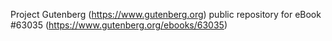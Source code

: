 Project Gutenberg (https://www.gutenberg.org) public repository for eBook #63035 (https://www.gutenberg.org/ebooks/63035)
